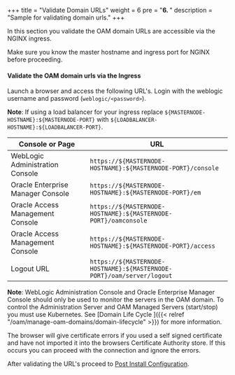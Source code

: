 +++
title = "Validate Domain URLs"
weight = 6
pre = "<b>6. </b>"
description = "Sample for validating domain urls."
+++

In this section you validate the OAM domain URLs are accessible via the NGINX ingress.

Make sure you know the master hostname and ingress port for NGINX before proceeding.


#### Validate the OAM domain urls via the Ingress

Launch a browser and access the following URL's. Login with the weblogic username and password (`weblogic/<password>`).

**Note**: If using a load balancer for your ingress replace `${MASTERNODE-HOSTNAME}:${MASTERNODE-PORT}` with `${LOADBALANCER-HOSTNAME}:${LOADBALANCER-PORT}`.

| Console or Page | URL | 
| --- | --- | 
| WebLogic Administration Console | `https://${MASTERNODE-HOSTNAME}:${MASTERNODE-PORT}/console` | 
| Oracle Enterprise Manager Console | `https://${MASTERNODE-HOSTNAME}:${MASTERNODE-PORT}/em` 
| Oracle Access Management Console | `https://${MASTERNODE-HOSTNAME}:${MASTERNODE-PORT}/oamconsole` |
| Oracle Access Management Console | `https://${MASTERNODE-HOSTNAME}:${MASTERNODE-PORT}/access` |
| Logout URL | `https://${MASTERNODE-HOSTNAME}:${MASTERNODE-PORT}/oam/server/logout` |


**Note**: WebLogic Administration Console and Oracle Enterprise Manager Console should only be used to monitor the servers in the OAM domain. To control the Administration Server and OAM Managed Servers (start/stop) you must use Kubernetes. See [Domain Life Cycle ]({{< relref "/oam/manage-oam-domains/domain-lifecycle" >}}) for more information.
 
The browser will give certificate errors if you used a self signed certificate and have not imported it into the browsers Certificate Authority store. If this occurs you can proceed with the connection and ignore the errors.
 
After validating the URL's proceed to [Post Install Configuration](../post-install-config).

